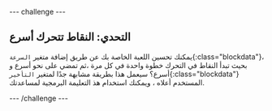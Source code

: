 \--- challenge \---

## التحدي: النقاط تتحرك أسرع

يمكنك تحسين اللعبة الخاصة بك عن طريق إضافة متغير `السرعة`{:class="blockdata"}، بحيث تبدأ النقاط في التحرك خطوة واحدة في كل مرة ،ثم تمضي على نحو أسرع و أسرع؟ سيعمل هذا بطريقة مشابهة جدًا لمتغير `التأخير`{:class="blockdata"} المستخدم أعلاه ، ويمكنك استخدام هذ التعليمة البرمجية لمساعدتك.

\--- /challenge \---